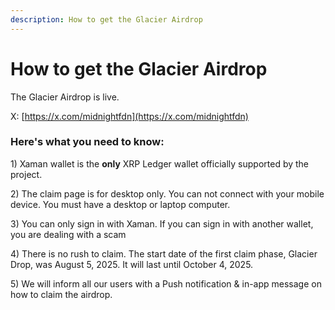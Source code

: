 ```yaml
---
description: How to get the Glacier Airdrop
---
```


# How to get the Glacier Airdrop

The Glacier Airdrop is live.&#x20;

X:  [https://x.com/midnightfdn](https://x.com/midnightfdn)

### Here's what you need to know:

1\) Xaman wallet is the **only** XRP Ledger wallet officially supported by the project.&#x20;

&#x20;2\) The claim page is for desktop only. You can not connect with your mobile device. You must have a desktop or laptop computer.

3\) You can only sign in with Xaman. If you can sign in with another wallet, you are dealing with a scam

4\) There is no rush to claim. The start date of the first claim phase, Glacier Drop, was August 5, 2025. It will last until October 4, 2025.

5\) We will inform all our users with a Push notification & in-app message on how to claim the airdrop.
